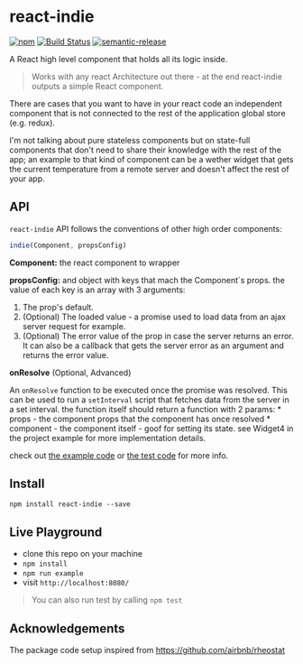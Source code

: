 # react-indie

[![npm](https://img.shields.io/npm/v/react-indie.svg)](https://www.npmjs.com/package/react-indie)
[![Build Status](https://travis-ci.org/gavriguy/react-indie.svg?branch=master)](https://travis-ci.org/gavriguy/react-indie)
[![semantic-release](https://img.shields.io/badge/%20%20%F0%9F%93%A6%F0%9F%9A%80-semantic--release-e10079.svg)](https://github.com/semantic-release/semantic-release)


A React high level component that holds all its logic inside.

> Works with any react Architecture out there - at the end react-indie outputs a
simple React component.

There are cases that you want to have in your react code an independent component
that is not connected to the rest of the application global store (e.g. redux).

I'm not talking about pure stateless components but on state-full components that
don't need to share their knowledge with the rest of the app; an example to
that kind of component can be a wether widget that gets the current temperature
from a remote server and doesn't affect the rest of your app.

## API

`react-indie` API follows the conventions of other high order components:

```jsx
indie(Component, propsConfig)
```

**Component:** the react component to wrapper

**propsConfig:** and object with keys that mach the Component`s props.
the value of each key is an array with 3 arguments:

1. The prop's default.
1. (Optional) The loaded value - a promise used to load data from an ajax server request for example.
1. (Optional) The error value of the prop in case the server returns an error.
It can also be a callback that gets the server error as an argument and returns
the error value.

**onResolve** (Optional, Advanced)

An `onResolve` function to be executed once the promise was resolved.
This can be used to run a `setInterval` script that fetches data from the server in a set interval.
the function itself should return a function with 2 params:
    * props - the component props that the component has once resolved
    * component - the component itself - goof for setting its state. see Widget4
  in the project example for more implementation details.

check out [the example code](https://github.com/gavriguy/react-indie/tree/master/example)
or [the test code](https://github.com/gavriguy/react-indie/blob/master/test/index.js) for more info.

## Install

`npm install react-indie --save`

## Live Playground

* clone this repo on your machine
* `npm install`
* `npm run example`
* visit `http://localhost:8080/`

> You can also run test by calling `npm test`

## Acknowledgements

The package code setup inspired from https://github.com/airbnb/rheostat
